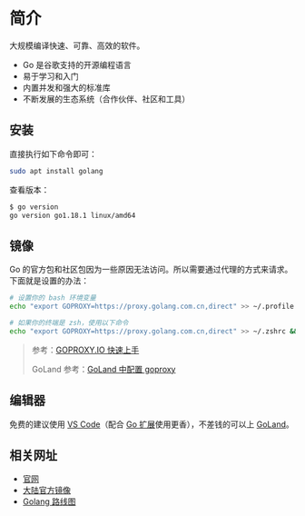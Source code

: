 # 简介

大规模编译快速、可靠、高效的软件。

- Go 是谷歌支持的开源编程语言
- 易于学习和入门
- 内置并发和强大的标准库
- 不断发展的生态系统（合作伙伴、社区和工具）

## 安装

直接执行如下命令即可：

```bash
sudo apt install golang
```

查看版本：

```bash
$ go version
go version go1.18.1 linux/amd64
```

## 镜像

Go 的官方包和社区包因为一些原因无法访问。所以需要通过代理的方式来请求。下面就是设置的办法：

```bash
# 设置你的 bash 环境变量
echo "export GOPROXY=https://proxy.golang.com.cn,direct" >> ~/.profile && source ~/.profile

# 如果你的终端是 zsh，使用以下命令
echo "export GOPROXY=https://proxy.golang.com.cn,direct" >> ~/.zshrc && source ~/.zshrc
```

> 参考：[GOPROXY.IO 快速上手](https://goproxy.io/zh/docs/getting-started.html)
>
> GoLand 参考：[GoLand 中配置 goproxy](https://goproxy.io/zh/docs/GoLand-configuration-goproxy.html)

## 编辑器

免费的建议使用 [VS Code](https://code.visualstudio.com/)（配合 [Go 扩展](https://marketplace.visualstudio.com/items?itemName=golang.Go)使用更香），不差钱的可以上 [GoLand](https://www.jetbrains.com.cn/go/)。

## 相关网址

- [官网](https://go.dev/)
- [大陆官方镜像](https://golang.google.cn/)
- [Golang 路线图](https://roadmap.sh/golang)
